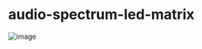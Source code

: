 # audio-spectrum-led-matrix

![image](https://github.com/hasan-htp/audio-spectrum-led-matrix/blob/main/image.jpg?raw=true)